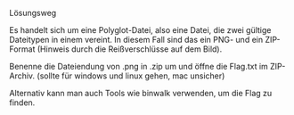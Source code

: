 
Lösungsweg

Es handelt sich um eine Polyglot-Datei, also eine Datei, die zwei gültige Dateitypen in einem vereint.
In diesem Fall sind das ein PNG- und ein ZIP-Format (Hinweis durch die Reißverschlüsse auf dem Bild).

Benenne die Dateiendung von .png in .zip um und öffne die Flag.txt im ZIP-Archiv. (sollte für windows und linux gehen, mac unsicher)

Alternativ kann man auch Tools wie binwalk verwenden, um die Flag zu finden.
